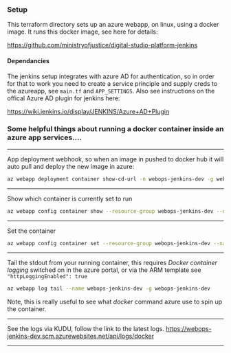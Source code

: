 ### Setup

This terraform directory sets up an azure webapp, on linux, using a docker image.  It runs this docker image, see here for details:

https://github.com/ministryofjustice/digital-studio-platform-jenkins

#### Dependancies
The jenkins setup integrates with azure AD for authentication, so in order for that to work you need to create a service principle and supply creds to the azureapp, see `main.tf` and `APP_SETTINGS`.  Also see instructions on the offical Azure AD plugin for jenkins here:

https://wiki.jenkins.io/display/JENKINS/Azure+AD+Plugin


### Some helpful things about running a docker container inside an azure app services....

---
App deployment webhook, so when an image in pushed to docker hub it will auto pull and deploy the new image in azure:

```bash
az webapp deployment container show-cd-url -n webops-jenkins-dev -g webops-jenkins-dev --query CI_CD_URL
```
---
Show which container is currently set to run
```bash
az webapp config container show --resource-group webops-jenkins-dev --name webops-jenkins-dev
```
---
Set the container
```bash
az webapp config container set --resource-group webops-jenkins-dev --name mw-test-app --docker-custom-image-name [repo/image:tag]
```
---
Tail the stdout from your running container, this requires *Docker container logging* switched on in the azure portal, or via the ARM template see `"httpLoggingEnabled": true`
```bash
az webapp log tail --name webops-jenkins-dev -g webops-jenkins-dev
```
Note, this is really useful to see what *docker* command azure use to spin up the container.

---
See the logs via KUDU, follow the link to the latest logs.
https://webops-jenkins-dev.scm.azurewebsites.net/api/logs/docker

---
